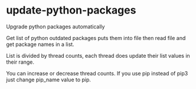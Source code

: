 # update-python-packages
Upgrade python packages automatically

Get list of python outdated packages puts them into file then read file and get package names in a list.

List is divided by thread counts, each thread does update their list values in their range. 

You can increase or decrease thread counts. If you use pip instead of pip3 just change pip_name value to pip.
